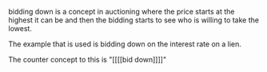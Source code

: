 bidding down is a concept in auctioning where the price starts at the highest it can be and then the bidding starts to see who is willing to take the lowest. 

The example that is used is bidding down on the interest rate on a lien. 

The counter concept to this is "[[[[bid down]]]]"